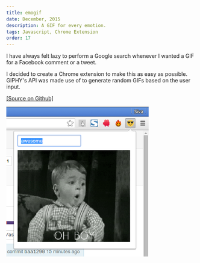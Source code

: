 ```yaml
---
title: emogif
date: December, 2015
description: A GIF for every emotion.
tags: Javascript, Chrome Extension
order: 17
---
```


I have always felt lazy to perform a Google search whenever I wanted a GIF for a Facebook comment or a tweet.

I decided to create a Chrome extension to make this as easy as possible. GIPHY's API was made use of to generate random GIFs based on the user input.

[[Source on Github]](https://github.com/astronomersiva/emogif)

![Screenshot](https://github.com/astronomersiva/emogif/raw/master/sample.png)
